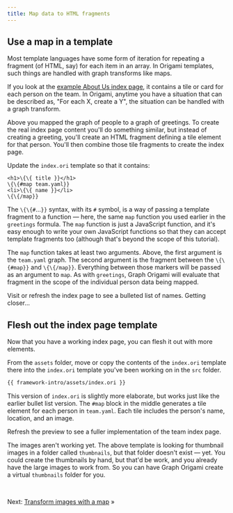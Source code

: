 ```yaml
---
title: Map data to HTML fragments
---
```


## Use a map in a template

Most template languages have some form of iteration for repeating a fragment (of HTML, say) for each item in an array. In Origami templates, such things are handled with graph transforms like maps.

If you look at the
<a href="/samples/aboutUs" target="_blank">example About Us index page</a>,
it contains a tile or card for each person on the team. In Origami, anytime you have a situation that can be described as, "For each X, create a Y", the situation can be handled with a graph transform.

Above you mapped the graph of people to a graph of greetings. To create the real index page content you'll do something similar, but instead of creating a greeting, you'll create an HTML fragment defining a tile element for that person. You'll then combine those tile fragments to create the index page.

<span class="tutorialStep"></span> Update the `index.ori` template so that it contains:

```
<h1>\{\{ title }}</h1>
\{\{#map team.yaml}}
<li>\{\{ name }}</li>
\{\{/map}}
```

The `\{\{#`…`}}` syntax, with its `#` symbol, is a way of passing a template fragment to a function — here, the same `map` function you used earlier in the `greetings` formula. The `map` function is just a JavaScript function, and it's easy enough to write your own JavaScript functions so that they can accept template fragments too (although that's beyond the scope of this tutorial).

The `map` function takes at least two arguments. Above, the first argument is the `team.yaml` graph. The second argument is the fragment between the `\{\{#map}}` and `\{\{/map}}`. Everything between those markers will be passed as an argument to `map`. As with `greetings`, Graph Origami will evaluate that fragment in the scope of the individual person data being mapped.

<span class="tutorialStep"></span> Visit or refresh the index page to see a bulleted list of names. Getting closer…

## Flesh out the index page template

Now that you have a working index page, you can flesh it out with more elements.

<span class="tutorialStep"></span> From the `assets` folder, move or copy the contents of the `index.ori` template there into the `index.ori` template you've been working on in the `src` folder.

```html
{{ framework-intro/assets/index.ori }}
```

This version of `index.ori` is slightly more elaborate, but works just like the earlier bullet list version. The `#map` block in the middle generates a tile element for each person in `team.yaml`. Each tile includes the person's name, location, and an image.

<span class="tutorialStep"></span> Refresh the preview to see a fuller implementation of the team index page.

The images aren't working yet. The above template is looking for thumbnail images in a folder called `thumbnails`, but that folder doesn't exist — yet. You could create the thumbnails by hand, but that'd be work, and you already have the large images to work from. So you can have Graph Origami create a virtual `thumbnails` folder for you.

&nbsp;

Next: [Transform images with a map](intro7b.html) »
